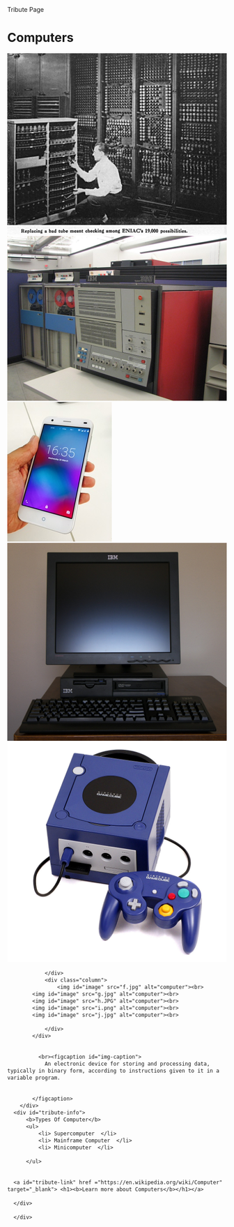 <html>
    <link rel="stylesheet" href="tributepage.css">
    <div id="main"> Tribute Page
        <h1 id="title"> Computers 
        </h1>
        <div id="img-div">
            <div class="row">
                <div class="column">
                    <img id="image" src="a.jpg" alt="computer"><br>
            <img id="image" src="b.jpg" alt="computer"><br>
            <img id="image" src="c.JPG" alt="computer"><br>
            <img id="image" src="d.jpg" alt="computer"><br>
            <img id="image" src="e.jpg" alt="computer"><br>

                </div>
                <div class="column">
                    <img id="image" src="f.jpg" alt="computer"><br>
            <img id="image" src="g.jpg" alt="computer"><br>
            <img id="image" src="h.JPG" alt="computer"><br>
            <img id="image" src="i.png" alt="computer"><br>
            <img id="image" src="j.jpg" alt="computer"><br>

                </div>
            </div>
            
            
              <br><figcaption id="img-caption">
                An electronic device for storing and processing data, typically in binary form, according to instructions given to it in a variable program.


            </figcaption>
        </div>
      <div id="tribute-info">
          <b>Types Of Computer</b>
          <ul>
              <li> Supercomputer  </li>
              <li> Mainframe Computer  </li>
              <li> Minicomputer  </li>
        
          </ul>

      
      <a id="tribute-link" href ="https://en.wikipedia.org/wiki/Computer"  target="_blank"> <h1><b>Learn more about Computers</b></h1></a>
      
      </div>
      
      </div>





</html>
